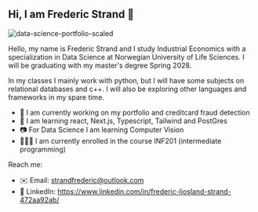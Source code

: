 ## Hi, I am Frederic Strand 👋

![data-science-portfolio-scaled](https://github.com/user-attachments/assets/ce5a76ac-9cd8-41ce-a4b2-b66a7c82e008)

Hello, my name is Frederic Strand and I study Industrial Economics with a specialization in Data Science at Norwegian University of Life Sciences. I will be graduating with my master's degree Spring 2028.

In my classes I mainly work with python, but I will have some subjects on relational databases and c++. I will also be exploring other languages and frameworks in my spare time. 

- 💼 I am currently working on my portfolio and creditcard fraud detection
- 📗 I am learning react, Next.js, Typescript, Tailwind and PostGres
- 📷 For Data Science I am learning Computer Vision
- 👨🏻‍💻 I am currently enrolled in the course INF201 (intermediate programming)

Reach me:

- ✉️ Email: strandfrederic@outlook.com
- 📱 LinkedIn: https://www.linkedin.com/in/frederic-ljosland-strand-472aa92ab/

